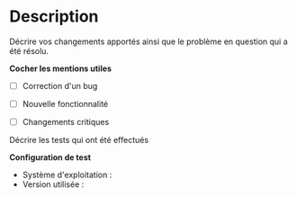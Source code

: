 # Description

Décrire vos changements apportés ainsi que le problème en question qui a été résolu.

**Cocher les mentions utiles**

- [ ] Correction d'un bug
- [ ] Nouvelle fonctionnalité
- [ ] Changements critiques


Décrire les tests qui ont été effectués

**Configuration de test**
* Système d'exploitation :
* Version utilisée :
